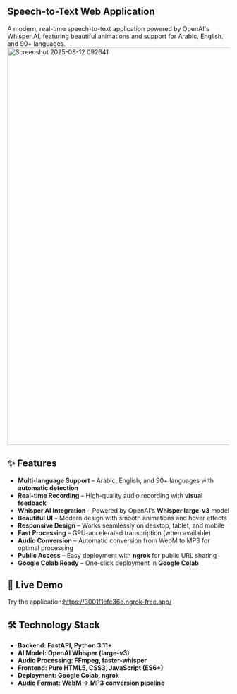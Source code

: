 ## Speech-to-Text Web Application
A modern, real-time speech-to-text application powered by OpenAI's Whisper AI, featuring beautiful animations and support for Arabic, English, and 90+ languages.
<img width="1919" height="902" alt="Screenshot 2025-08-12 092641" src="https://github.com/user-attachments/assets/526b3c98-bc2f-4100-95ff-5f2daa13fb74" />

## ✨ Features

- **Multi-language Support** – Arabic, English, and 90+ languages with **automatic detection**
- **Real-time Recording** – High-quality audio recording with **visual feedback**
- **Whisper AI Integration** – Powered by OpenAI's **Whisper large-v3** model
- **Beautiful UI** – Modern design with smooth animations and hover effects
- **Responsive Design** – Works seamlessly on desktop, tablet, and mobile
- **Fast Processing** – GPU-accelerated transcription (when available)
- **Audio Conversion** – Automatic conversion from WebM to MP3 for optimal processing
- **Public Access** – Easy deployment with **ngrok** for public URL sharing
- **Google Colab Ready** – One-click deployment in **Google Colab**


## 🎯 Live Demo
Try the application:https://3001f1efc36e.ngrok-free.app/


## 🛠️ Technology Stack
- **Backend: FastAPI, Python 3.11+**
- **AI Model: OpenAI Whisper (large-v3)**
- **Audio Processing: FFmpeg, faster-whisper**
- **Frontend: Pure HTML5, CSS3, JavaScript (ES6+)**
- **Deployment: Google Colab, ngrok**
- **Audio Format: WebM → MP3 conversion pipeline**
